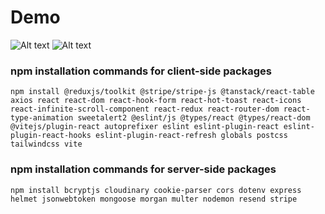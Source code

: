 # Demo 
![Alt text](Demo%201.gif?raw=true "demo1")
![Alt text](Demo%202.gif?raw=true "demo2")

### npm installation commands for client-side packages
```
npm install @reduxjs/toolkit @stripe/stripe-js @tanstack/react-table axios react react-dom react-hook-form react-hot-toast react-icons react-infinite-scroll-component react-redux react-router-dom react-type-animation sweetalert2 @eslint/js @types/react @types/react-dom @vitejs/plugin-react autoprefixer eslint eslint-plugin-react eslint-plugin-react-hooks eslint-plugin-react-refresh globals postcss tailwindcss vite
```

### npm installation commands for server-side packages
```
npm install bcryptjs cloudinary cookie-parser cors dotenv express helmet jsonwebtoken mongoose morgan multer nodemon resend stripe
```
